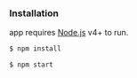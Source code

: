 



### Installation

app requires [Node.js](https://nodejs.org/) v4+ to run.

```sh
$ npm install
```

```sh
$ npm start
```

